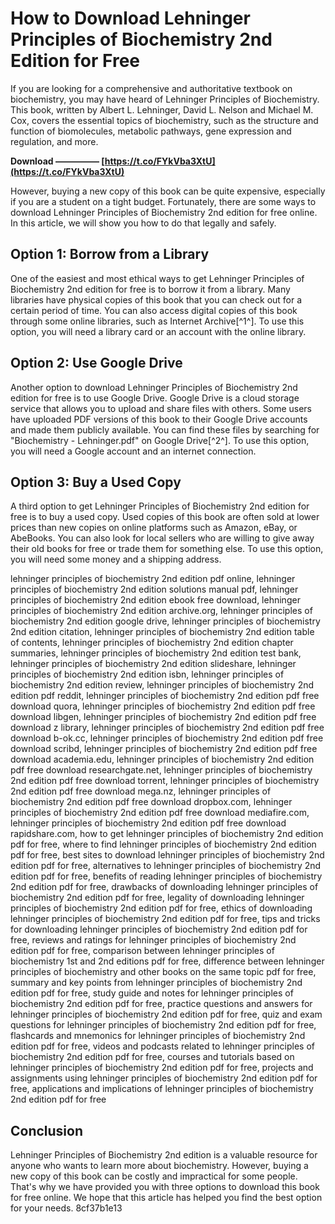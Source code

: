 # How to Download Lehninger Principles of Biochemistry 2nd Edition for Free
 
If you are looking for a comprehensive and authoritative textbook on biochemistry, you may have heard of Lehninger Principles of Biochemistry. This book, written by Albert L. Lehninger, David L. Nelson and Michael M. Cox, covers the essential topics of biochemistry, such as the structure and function of biomolecules, metabolic pathways, gene expression and regulation, and more.
 
**Download ————— [https://t.co/FYkVba3XtU](https://t.co/FYkVba3XtU)**


 
However, buying a new copy of this book can be quite expensive, especially if you are a student on a tight budget. Fortunately, there are some ways to download Lehninger Principles of Biochemistry 2nd edition for free online. In this article, we will show you how to do that legally and safely.
 
## Option 1: Borrow from a Library
 
One of the easiest and most ethical ways to get Lehninger Principles of Biochemistry 2nd edition for free is to borrow it from a library. Many libraries have physical copies of this book that you can check out for a certain period of time. You can also access digital copies of this book through some online libraries, such as Internet Archive[^1^]. To use this option, you will need a library card or an account with the online library.
 
## Option 2: Use Google Drive
 
Another option to download Lehninger Principles of Biochemistry 2nd edition for free is to use Google Drive. Google Drive is a cloud storage service that allows you to upload and share files with others. Some users have uploaded PDF versions of this book to their Google Drive accounts and made them publicly available. You can find these files by searching for "Biochemistry - Lehninger.pdf" on Google Drive[^2^]. To use this option, you will need a Google account and an internet connection.
 
## Option 3: Buy a Used Copy
 
A third option to get Lehninger Principles of Biochemistry 2nd edition for free is to buy a used copy. Used copies of this book are often sold at lower prices than new copies on online platforms such as Amazon, eBay, or AbeBooks. You can also look for local sellers who are willing to give away their old books for free or trade them for something else. To use this option, you will need some money and a shipping address.
 
lehninger principles of biochemistry 2nd edition pdf online,  lehninger principles of biochemistry 2nd edition solutions manual pdf,  lehninger principles of biochemistry 2nd edition ebook free download,  lehninger principles of biochemistry 2nd edition archive.org,  lehninger principles of biochemistry 2nd edition google drive,  lehninger principles of biochemistry 2nd edition citation,  lehninger principles of biochemistry 2nd edition table of contents,  lehninger principles of biochemistry 2nd edition chapter summaries,  lehninger principles of biochemistry 2nd edition test bank,  lehninger principles of biochemistry 2nd edition slideshare,  lehninger principles of biochemistry 2nd edition isbn,  lehninger principles of biochemistry 2nd edition review,  lehninger principles of biochemistry 2nd edition pdf reddit,  lehninger principles of biochemistry 2nd edition pdf free download quora,  lehninger principles of biochemistry 2nd edition pdf free download libgen,  lehninger principles of biochemistry 2nd edition pdf free download z library,  lehninger principles of biochemistry 2nd edition pdf free download b-ok.cc,  lehninger principles of biochemistry 2nd edition pdf free download scribd,  lehninger principles of biochemistry 2nd edition pdf free download academia.edu,  lehninger principles of biochemistry 2nd edition pdf free download researchgate.net,  lehninger principles of biochemistry 2nd edition pdf free download torrent,  lehninger principles of biochemistry 2nd edition pdf free download mega.nz,  lehninger principles of biochemistry 2nd edition pdf free download dropbox.com,  lehninger principles of biochemistry 2nd edition pdf free download mediafire.com,  lehninger principles of biochemistry 2nd edition pdf free download rapidshare.com,  how to get lehninger principles of biochemistry 2nd edition pdf for free,  where to find lehninger principles of biochemistry 2nd edition pdf for free,  best sites to download lehninger principles of biochemistry 2nd edition pdf for free,  alternatives to lehninger principles of biochemistry 2nd edition pdf for free,  benefits of reading lehninger principles of biochemistry 2nd edition pdf for free,  drawbacks of downloading lehninger principles of biochemistry 2nd edition pdf for free,  legality of downloading lehninger principles of biochemistry 2nd edition pdf for free,  ethics of downloading lehninger principles of biochemistry 2nd edition pdf for free,  tips and tricks for downloading lehninger principles of biochemistry 2nd edition pdf for free,  reviews and ratings for lehninger principles of biochemistry 2nd edition pdf for free,  comparison between lehninger principles of biochemistry 1st and 2nd editions pdf for free,  difference between lehninger principles of biochemistry and other books on the same topic pdf for free,  summary and key points from lehninger principles of biochemistry 2nd edition pdf for free,  study guide and notes for lehninger principles of biochemistry 2nd edition pdf for free,  practice questions and answers for lehninger principles of biochemistry 2nd edition pdf for free,  quiz and exam questions for lehninger principles of biochemistry 2nd edition pdf for free,  flashcards and mnemonics for lehninger principles of biochemistry 2nd edition pdf for free,  videos and podcasts related to lehninger principles of biochemistry 2nd edition pdf for free,  courses and tutorials based on lehninger principles of biochemistry 2nd edition pdf for free,  projects and assignments using lehninger principles of biochemistry 2nd edition pdf for free,  applications and implications of lehninger principles of biochemistry 2nd edition pdf for free
 
## Conclusion
 
Lehninger Principles of Biochemistry 2nd edition is a valuable resource for anyone who wants to learn more about biochemistry. However, buying a new copy of this book can be costly and impractical for some people. That's why we have provided you with three options to download this book for free online. We hope that this article has helped you find the best option for your needs.
 8cf37b1e13
 
